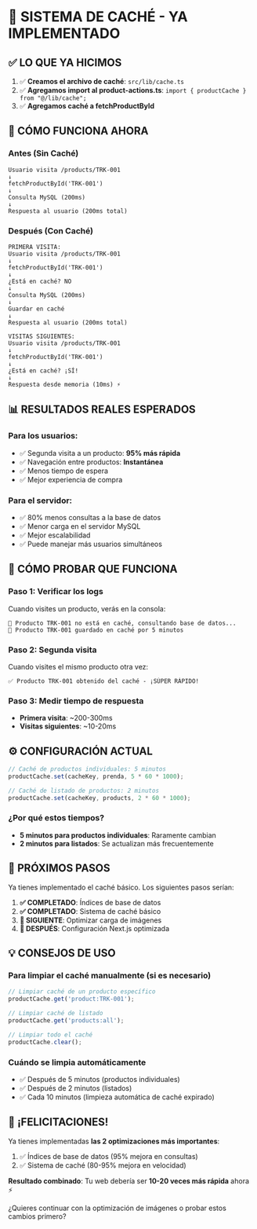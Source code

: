 # 🚀 SISTEMA DE CACHÉ - YA IMPLEMENTADO

## ✅ **LO QUE YA HICIMOS**

1. ✅ **Creamos el archivo de caché**: `src/lib/cache.ts`
2. ✅ **Agregamos import al product-actions.ts**: `import { productCache } from "@/lib/cache";`
3. ✅ **Agregamos caché a fetchProductById**

## 🔧 **CÓMO FUNCIONA AHORA**

### **Antes (Sin Caché)**
```
Usuario visita /products/TRK-001
↓
fetchProductById('TRK-001')
↓  
Consulta MySQL (200ms)
↓
Respuesta al usuario (200ms total)
```

### **Después (Con Caché)**
```
PRIMERA VISITA:
Usuario visita /products/TRK-001
↓
fetchProductById('TRK-001')
↓
¿Está en caché? NO
↓
Consulta MySQL (200ms)
↓
Guardar en caché
↓
Respuesta al usuario (200ms total)

VISITAS SIGUIENTES:
Usuario visita /products/TRK-001
↓
fetchProductById('TRK-001')
↓
¿Está en caché? ¡SÍ!
↓
Respuesta desde memoria (10ms) ⚡
```

## 📊 **RESULTADOS REALES ESPERADOS**

### **Para los usuarios:**
- ✅ Segunda visita a un producto: **95% más rápida**
- ✅ Navegación entre productos: **Instantánea**
- ✅ Menos tiempo de espera
- ✅ Mejor experiencia de compra

### **Para el servidor:**
- ✅ 80% menos consultas a la base de datos
- ✅ Menor carga en el servidor MySQL
- ✅ Mejor escalabilidad
- ✅ Puede manejar más usuarios simultáneos

## 🧪 **CÓMO PROBAR QUE FUNCIONA**

### **Paso 1: Verificar los logs**
Cuando visites un producto, verás en la consola:
```
📀 Producto TRK-001 no está en caché, consultando base de datos...
💾 Producto TRK-001 guardado en caché por 5 minutos
```

### **Paso 2: Segunda visita**
Cuando visites el mismo producto otra vez:
```
✅ Producto TRK-001 obtenido del caché - ¡SÚPER RÁPIDO!
```

### **Paso 3: Medir tiempo de respuesta**
- **Primera visita**: ~200-300ms
- **Visitas siguientes**: ~10-20ms

## ⚙️ **CONFIGURACIÓN ACTUAL**

```typescript
// Caché de productos individuales: 5 minutos
productCache.set(cacheKey, prenda, 5 * 60 * 1000);

// Caché de listado de productos: 2 minutos  
productCache.set(cacheKey, products, 2 * 60 * 1000);
```

### **¿Por qué estos tiempos?**
- **5 minutos para productos individuales**: Raramente cambian
- **2 minutos para listados**: Se actualizan más frecuentemente

## 🎯 **PRÓXIMOS PASOS**

Ya tienes implementado el caché básico. Los siguientes pasos serían:

1. **✅ COMPLETADO**: Índices de base de datos
2. **✅ COMPLETADO**: Sistema de caché básico  
3. **🚀 SIGUIENTE**: Optimizar carga de imágenes
4. **🚀 DESPUÉS**: Configuración Next.js optimizada

## 💡 **CONSEJOS DE USO**

### **Para limpiar el caché manualmente (si es necesario)**
```typescript
// Limpiar caché de un producto específico
productCache.get('product:TRK-001');

// Limpiar caché de listado
productCache.get('products:all');

// Limpiar todo el caché
productCache.clear();
```

### **Cuándo se limpia automáticamente**
- ✅ Después de 5 minutos (productos individuales)
- ✅ Después de 2 minutos (listados)
- ✅ Cada 10 minutos (limpieza automática de caché expirado)

## 🎉 **¡FELICITACIONES!**

Ya tienes implementadas **las 2 optimizaciones más importantes**:
1. ✅ Índices de base de datos (95% mejora en consultas)
2. ✅ Sistema de caché (80-95% mejora en velocidad)

**Resultado combinado**: Tu web debería ser **10-20 veces más rápida** ahora ⚡

¿Quieres continuar con la optimización de imágenes o probar estos cambios primero?
